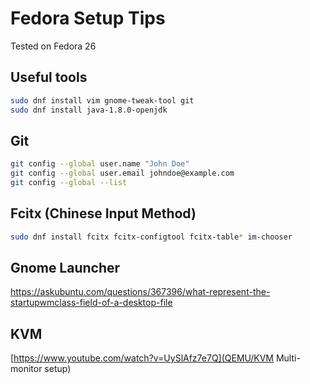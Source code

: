 # Fedora Setup Tips
Tested on Fedora 26

## Useful tools

```bash
sudo dnf install vim gnome-tweak-tool git
sudo dnf install java-1.8.0-openjdk
```

## Git

```bash
git config --global user.name "John Doe"
git config --global user.email johndoe@example.com
git config --global --list
```

## Fcitx (Chinese Input Method)

```bash
sudo dnf install fcitx fcitx-configtool fcitx-table* im-chooser
```

## Gnome Launcher

https://askubuntu.com/questions/367396/what-represent-the-startupwmclass-field-of-a-desktop-file

## KVM

[https://www.youtube.com/watch?v=UySlAfz7e7Q](QEMU/KVM Multi-monitor setup)
